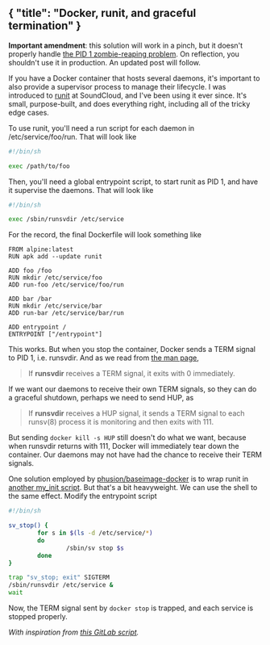 {
	"title": "Docker, runit, and graceful termination"
}
---
**Important amendment**: this solution will work in a pinch,
but it doesn't properly handle
[the PID 1 zombie-reaping problem](https://blog.phusion.nl/2015/01/20/docker-and-the-pid-1-zombie-reaping-problem/).
On reflection, you shouldn't use it in production.
An updated post will follow.

If you have a Docker container that hosts several daemons,
it's important to also provide a supervisor process
to manage their lifecycle.
I was introduced to [runit](http://smarden.org/runit) at SoundCloud,
and I've been using it ever since.
It's small, purpose-built, and does everything right,
including all of the tricky edge cases.

To use runit, you'll need a run script for each daemon in /etc/service/foo/run.
That will look like

```sh
#!/bin/sh

exec /path/to/foo
```

Then, you'll need a global entrypoint script,
to start runit as PID 1, and have it supervise the daemons.
That will look like

```sh
#!/bin/sh

exec /sbin/runsvdir /etc/service
```

For the record, the final Dockerfile will look something like

```
FROM alpine:latest
RUN apk add --update runit

ADD foo /foo
RUN mkdir /etc/service/foo
ADD run-foo /etc/service/foo/run

ADD bar /bar
RUN mkdir /etc/service/bar
ADD run-bar /etc/service/bar/run

ADD entrypoint /
ENTRYPOINT ["/entrypoint"]
```

This works.
But when you stop the container, Docker sends a TERM signal to PID 1, i.e. runsvdir.
And as we read from [the man page](http://smarden.org/runit/runsvdir.8.html),

> If **runsvdir** receives a TERM signal, it exits with 0 immediately.

If we want our daemons to receive their own TERM signals,
so they can do a graceful shutdown,
perhaps we need to send HUP, as

> If **runsvdir** receives a HUP signal,
> it sends a TERM signal to each runsv(8) process
> it is monitoring and then exits with 111.

But sending `docker kill -s HUP` still doesn't do what we want,
because when runsvdir returns with 111,
Docker will immediately tear down the container.
Our daemons may not have had the chance to receive their TERM signals.

One solution employed by [phusion/baseimage-docker](https://github.com/phusion/baseimage-docker)
is to wrap runit in
[another my_init script](https://github.com/phusion/baseimage-docker/blob/14ec533a164cdb495e1c6ab10b82ebe96695a971/image/bin/my_init).
But that's a bit heavyweight.
We can use the shell to the same effect.
Modify the entrypoint script

```sh
#!/bin/sh

sv_stop() {
        for s in $(ls -d /etc/service/*)
        do
                /sbin/sv stop $s
        done
}

trap "sv_stop; exit" SIGTERM
/sbin/runsvdir /etc/service &
wait
```

Now, the TERM signal sent by `docker stop` is trapped,
and each service is stopped properly.

_With inspiration from [this GitLab script](https://gitbit.net/gitlab/gitlab/commit/9338c6325263d950966e87ddb23095075f18558e)._
